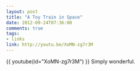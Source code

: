 ```yaml
---
layout: post
title: "A Toy Train in Space"
date: 2012-09-24T07:36:00
comments: true
tags:
- links
link: http://youtu.be/XoMN-zg7r3M
---
```

{{ youtube(id="XoMN-zg7r3M") }}
Simply wonderful.
